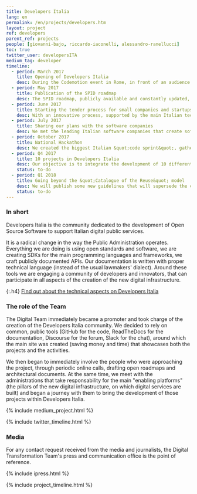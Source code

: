 ```yaml
---
title: Developers Italia
lang: en
permalink: /en/projects/developers.htm
layout: project
ref: developers
parent_ref: projects
people: [giovanni-bajo, riccardo-iaconelli, alessandro-ranellucci]
toc: true
twitter_user: developersITA
medium_tag: developer
timeline:
  - period: March 2017
    title: Opening of Developers Italia
    desc: During the Codemotion event in Rome, in front of an audience of 2,000 programmers, we announced the GitHub repository and the official opening of the Developers Community.
  - period: May 2017
    title: Publication of the SPID roadmap
    desc: The SPID roadmap, publicly available and constantly updated, becomes the first roadmap of an Italian technological service published to be shared with all the interested parties, and used to coordinate the development activities.
  - period: June 2017
    title: Starting the tender process for small companies and startups (€1m)
    desc: With an innovative process, supported by the main Italian tech communities, we activated a process aimed at starting a series of tenders in support of the implementation of open-source community projects, with a total budget of 1 million euro.
  - period: July 2017
    title: Sharing our plans with the software companies
    desc: We met the leading Italian software companies that create software for the public administration, had a discussion with them regarding Developers Italia and the new challenges in innovation that will open up more and more innovative services.
  - period: October 2017
    title: National Hackathon
    desc: We created the biggest Italian &quot;code sprint&quot;, gathering more than 800 developers working on the open-source code of the Public Administration, resulting in dozens of projects that were immediately available to speed up the digitisation of public services.
  - period: Q4 2017
    title: 10 projects in Developers Italia
    desc: Our objective is to integrate the development of 10 different community projects, involving the administrations responsible for them in the new open and collaborative development model.
    status: to-do
  - period: Q1 2018
    title: Going beyond the &quot;Catalogue of the Reuse&quot; model
    desc: We will publish some new guidelines that will supersede the current AgID &quot;Reuse Catalogue&quot;, promoting the publishing of all code on collaborative platforms (such as GitHub or GitLab). We aim to go beyond (and simplify) the current system for sharing the code between different administrations, a system which doesn't have the need for contracts or other bureaucratic impediments.
    status: to-do
---
```


### In short

Developers Italia is the community dedicated to the development of Open Source Software to support Italian digital public services.

It is a radical change in the way the Public Administration operates. Everything we are doing is using open standards and software, we are creating SDKs for the main programming languages and frameworks, we craft publicly documented APIs. Our documentation is written with proper technical language (instead of the usual lawmakers' dialect). Around these tools we are engaging a community of developers and innovators, that can participate in all aspects of the creation of the new digital infrastructure.

{:.h4}
[Find out about the technical aspects on Developers Italia](https://developers.italia.it)

### The role of the Team

The Digital Team immediately became a promoter and took charge of the creation of the
Developers Italia community. We decided to rely on common, public tools (GitHub for the code, ReadTheDocs for the documentation, Discourse for the forum, Slack for the chat), around which the main site was created (saving money and time) that showcases both the projects and the activities.

We then began to immediately involve the people who were approaching the project, through periodic online calls, drafting
open roadmaps and architectural documents. At the same time, we meet with the administrations that take responsability for the main &quot;enabling platforms&quot; (the pillars of the new digital infrastructure, on which digital services are built) and began a journey with them to bring the development of those projects within Developers Italia.


{% include medium_project.html %}


{% include twitter_timeline.html %}

### Media
For any contact request received from the media and journalists, the Digital Transformation Team's press and communication office is the point of reference.

{% include ipress.html %}
<div id="content-ipress" data-key="01e87bed-f52e-4d6d-af32-c4ea59fd300a" data-lang="en" data-size="100" data-tag="8"></div>
<script type="text/javascript" src="/js/ipress.js"></script>

{% include project_timeline.html %}
